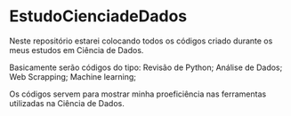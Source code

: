 # EstudoCienciadeDados

Neste repositório estarei colocando todos os códigos criado durante os meus estudos em Ciência de Dados.

Basicamente serão códigos do tipo:
  Revisão de Python;
  Análise de Dados;
  Web Scrapping; 
  Machine learning;
  
Os códigos servem para mostrar minha proeficiência nas ferramentas utilizadas na Ciência de Dados.
